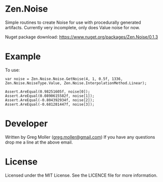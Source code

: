 # Zen.Noise

Simple routines to create Noise for use with procedurally generated artifacts.
Currently very incomplete, only does Value noise for now.

Nuget package download: https://www.nuget.org/packages/Zen.Noise/0.1.3

# Example
To use:

    var noise = Zen.Noise.Noise.GetNoise(4, 1, 0.5f, 1336, Zen.Noise.NoiseType.Value, Zen.Noise.InterpolationMethod.Linear);

    Assert.AreEqual(0.98251605f, noise[0]);
    Assert.AreEqual(0.0890615582f, noise[1]);
    Assert.AreEqual(-0.804392934f, noise[2]);
    Assert.AreEqual(-0.681281447f, noise[3]);
    
# Developer
Written by Greg Moller (greg.moller@gmail.com)
If you have any questions drop me a line at the above email.

# License
Licensed under the MIT License. See the LICENCE file for more information.

